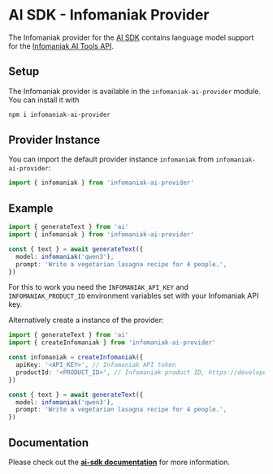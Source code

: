 # AI SDK - Infomaniak Provider

The Infomaniak provider for the [AI SDK](https://ai-sdk.dev/docs) contains language model support for the [Infomaniak AI Tools API](https://www.infomaniak.com/en/hosting/ai-tools/open-source-models).

## Setup

The Infomaniak provider is available in the `infomaniak-ai-provider` module. You can install it with

```bash
npm i infomaniak-ai-provider
```

## Provider Instance

You can import the default provider instance `infomaniak` from `infomaniak-ai-provider`:

```ts
import { infomaniak } from 'infomaniak-ai-provider'
```

## Example

```ts
import { generateText } from 'ai'
import { infomaniak } from 'infomaniak-ai-provider'

const { text } = await generateText({
  model: infomaniak('qwen3'),
  prompt: 'Write a vegetarian lasagna recipe for 4 people.',
})
```
For this to work you need the `INFOMANIAK_API_KEY` and `INFOMANIAK_PRODUCT_ID` environment variables set with your Infomaniak API key.

Alternatively create a instance of the provider:

```ts
import { generateText } from 'ai'
import { createInfomaniak } from 'infomaniak-ai-provider'

const infomaniak = createInfomaniak({
  apiKey: '<API_KEY>', // Infomaniak API token
  productId: '<PRODUCT_ID>', // Infomaniak product ID, https://developer.infomaniak.com/docs/api/get/1/ai
})

const { text } = await generateText({
  model: infomaniak('qwen3'),
  prompt: 'Write a vegetarian lasagna recipe for 4 people.',
})
```

## Documentation

Please check out the **[ai-sdk documentation](https://ai-sdk.dev/docs/ai-sdk-core/overview)** for more information.
